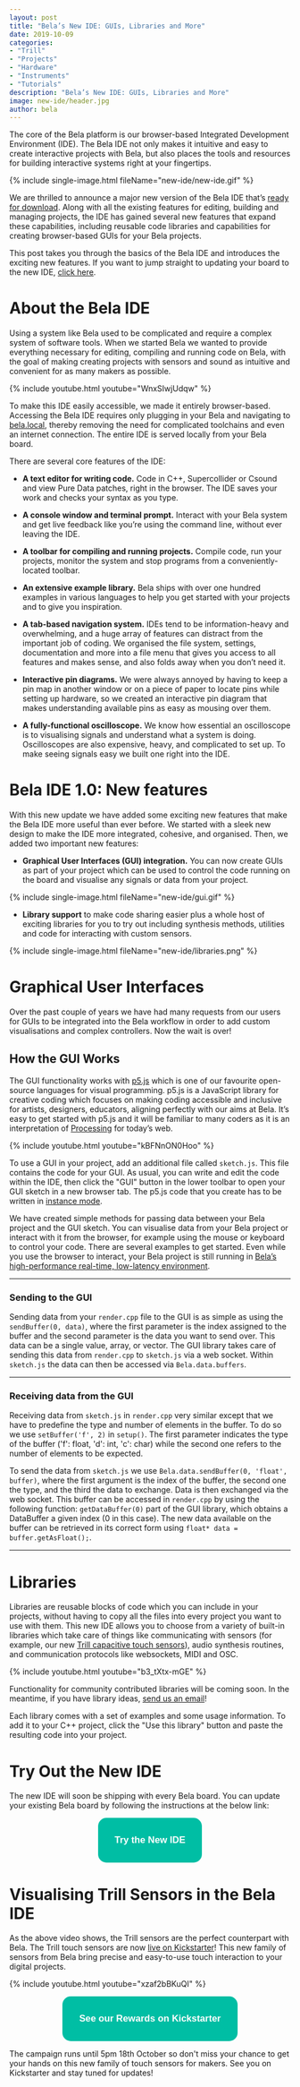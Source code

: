 ```yaml
---
layout: post
title: "Bela’s New IDE: GUIs, Libraries and More"
date: 2019-10-09
categories:
- "Trill"
- "Projects"
- "Hardware"
- "Instruments"
- "Tutorials"
description: "Bela’s New IDE: GUIs, Libraries and More"
image: new-ide/header.jpg
author: bela
---
```


The core of the Bela platform is our browser-based Integrated Development Environment (IDE). The Bela IDE not only makes it intuitive and easy to create interactive projects with Bela, but also places the tools and resources for building interactive systems right at your fingertips.

{% include single-image.html fileName="new-ide/new-ide.gif" %}

We are thrilled to announce a major new version of the Bela IDE that’s [ready for download](https://github.com/BelaPlatform/Bela/wiki/Updating-to-the-new-IDE). Along with all the existing features for editing, building and managing projects, the IDE has gained several new features that expand these capabilities, including reusable code libraries and capabilities for creating browser-based GUIs for your Bela projects.

This post takes you through the basics of the Bela IDE and introduces the exciting new features. If you want to jump straight to updating your board to the new IDE, [click here](https://github.com/BelaPlatform/Bela/wiki/Updating-to-the-new-IDE).


# About the Bela IDE

Using a system like Bela used to be complicated and require a complex system of software tools. When we started Bela we wanted to provide everything necessary for editing, compiling and running code on Bela, with the goal of making creating projects with sensors and sound as intuitive and convenient for as many makers as possible.

{% include youtube.html youtube="WnxSIwjUdqw" %}

To make this IDE easily accessible, we made it entirely browser-based. Accessing the Bela IDE requires only plugging in your Bela and navigating to [bela.local](http://bela.local/), thereby removing the need for complicated toolchains and even an internet connection. The entire IDE is served locally from your Bela board.

There are several core features of the IDE:

- **A text editor for writing code.** Code in C++, Supercollider or Csound and view Pure Data patches, right in the browser. The IDE saves your work and checks your syntax as you type.

- **A console window and terminal prompt.** Interact with your Bela system and get live feedback like you’re using the command line, without ever leaving the IDE.

- **A toolbar for compiling and running projects.** Compile code, run your projects, monitor the system and stop programs from a conveniently-located toolbar.

- **An extensive example library.** Bela ships with over one hundred examples in various languages to help you get started with your projects and to give you inspiration.

- **A tab-based navigation system.** IDEs tend to be information-heavy and overwhelming, and a huge array of features can distract from the important job of coding. We organised the file system, settings, documentation and more into a file menu that gives you access to all features and makes sense, and also folds away when you don’t need it.

- **Interactive pin diagrams.** We were always annoyed by having to keep a pin map in another window or on a piece of paper to locate pins while setting up hardware, so we created an interactive pin diagram that makes understanding available pins as easy as mousing over them.

- **A fully-functional oscilloscope.** We know how essential an oscilloscope is to visualising signals and understand what a system is doing. Oscilloscopes are also expensive, heavy, and complicated to set up. To make seeing signals easy we built one right into the IDE.


# Bela IDE 1.0: New features

With this new update we have added some exciting new features that make the Bela IDE more useful than ever before. We started with a sleek new design to make the IDE more integrated, cohesive, and organised. Then, we added two important new features:

- **Graphical User Interfaces (GUI) integration.** You can now create GUIs as part of your project which can be used to control the code running on the board and visualise any signals or data from your project.

{% include single-image.html fileName="new-ide/gui.gif" %}

- **Library support** to make code sharing easier plus a whole host of exciting libraries for you to try out including synthesis methods, utilities and code for interacting with custom sensors.

{% include single-image.html fileName="new-ide/libraries.png" %}


# Graphical User Interfaces

Over the past couple of years we have had many requests from our users for GUIs to be integrated into the Bela workflow in order to add custom visualisations and complex controllers. Now the wait is over!

## How the GUI Works

The GUI functionality works with [p5.js](https://p5js.org/) which is one of our favourite open-source languages for visual programming. p5.js is a JavaScript library for creative coding which focuses on making coding accessible and inclusive for artists, designers, educators, aligning perfectly with our aims at Bela. It’s easy to get started with p5.js and it will be familiar to many coders as it is an interpretation of [Processing](https://processing.org/) for today’s web.

{% include youtube.html youtube="kBFNnON0Hoo" %}

To use a GUI in your project, add an additional file called `sketch.js`. This file contains the code for your GUI. As usual, you can write and edit the code within the IDE, then click the "GUI" button in the lower toolbar to open your GUI sketch in a new browser tab. The p5.js code that you create has to be written in [instance mode](https://github.com/processing/p5.js/wiki/Global-and-instance-mode).

We have created simple methods for passing data between your Bela project and the GUI sketch. You can visualise data from your Bela project or interact with it from the browser, for example using the mouse or keyboard to control your code. There are several examples to get started. Even while you use the browser to interact, your Bela project is still running in [Bela’s high-performance real-time, low-latency environment](https://bela.io/about).

------

### Sending to the GUI

Sending data from your `render.cpp` file to the GUI is as simple as using the `sendBuffer(0, data)`, where the first parameter is the index assigned to the buffer and the second parameter is the data you want to send over. This data can be a single value, array, or vector. The GUI library takes care of sending this data from `render.cpp` to `sketch.js` via a web socket. Within `sketch.js` the data can then be accessed via `Bela.data.buffers`.

------

### Receiving data from the GUI

Receiving data from `sketch.js` in `render.cpp` very similar except that we have to predefine the type and number of elements in the buffer.
To do so we use `setBuffer('f', 2)` in `setup()`. The first parameter indicates the type of the buffer ('f': float, 'd': int, 'c': char) while the second one refers to the number of elements to be expected.

To send the data from `sketch.js` we use  `Bela.data.sendBuffer(0, 'float', buffer)`, where the first argument is the index of the buffer, the second one the type, and the third the data to exchange. Data is then exchanged via the web socket. This buffer can be accessed in `render.cpp` by using the following function: `getDataBuffer(0)` part of the GUI library, which obtains a DataBuffer a given index (0 in this case). The new data available on the buffer can be retrieved in its correct form using `float* data = buffer.getAsFloat();`.

-----

# Libraries

Libraries are reusable blocks of code which you can include in your projects, without having to copy all the files into every project you want to use with them. This new IDE allows you to choose from a variety of built-in libraries which take care of things like communicating with sensors (for example, our new [Trill capacitive touch sensors](https://www.kickstarter.com/projects/423153472/trill-touch-sensing-for-makers)), audio synthesis routines, and communication protocols like websockets, MIDI and OSC.

{% include youtube.html youtube="b3_tXtx-mGE" %}

Functionality for community contributed libraries will be coming soon. In the meantime, if you have library ideas, [send us an email](mailto:info@bela.io)!

Each library comes with a set of examples and some usage information. To add it to your C++ project, click the "Use this library" button and paste the resulting code into your project.

# Try Out the New IDE

The new IDE will soon be shipping with every Bela board. You can update your existing Bela board by following the instructions at the below link:

<div style="text-align: center; margin-bottom: 10px;"><a href="https://github.com/BelaPlatform/Bela/wiki/Updating-to-the-new-IDE" name="Try the New IDE"><button name="button" style="font-size: larger; font-weight: bold; cursor: pointer; color: #ffffff; padding: 30px; background-color: #00bea4; border-radius: 15px; border: 4px #00bea4;">Try the New IDE</button></a></div>


# Visualising Trill Sensors in the Bela IDE

As the above video shows, the Trill sensors are the perfect counterpart with Bela. The Trill touch sensors are now [live on Kickstarter](https://www.kickstarter.com/projects/423153472/trill-touch-sensing-for-makers)! This new family of sensors from Bela bring precise and easy-to-use touch interaction to your digital projects.

{% include youtube.html youtube="xzaf2bBKuQI" %}

<div style="text-align: center; margin-bottom: 10px;"><a href="https://www.kickstarter.com/projects/423153472/trill-touch-sensing-for-makers" name="Trill on Kickstarter"><button name="button" style="font-size: larger; font-weight: bold; cursor: pointer; color: #ffffff; padding: 30px; background-color: #00bea4; border-radius: 15px; border: 4px #00bea4;">See our Rewards on Kickstarter</button></a></div>

The campaign runs until 5pm 18th October so don't miss your chance to get your hands on this new family of touch sensors for makers. See you on Kickstarter and stay tuned for updates!
